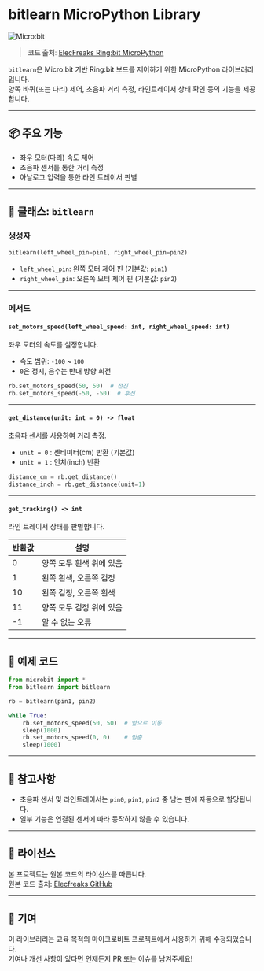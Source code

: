 # bitlearn MicroPython Library

![Micro:bit](https://img.shields.io/badge/platform-micro%3Abit-blue?logo=microbit)

> **코드 출처**: [ElecFreaks Ring:bit MicroPython](https://github.com/elecfreaks/EF_Produce_MicroPython/blob/master/Ringbit.py)

`bitlearn`은 Micro:bit 기반 Ring:bit 보드를 제어하기 위한 MicroPython 라이브러리입니다.  
양쪽 바퀴(또는 다리) 제어, 초음파 거리 측정, 라인트레이서 상태 확인 등의 기능을 제공합니다.

---

## 📦 주요 기능

- 좌우 모터(다리) 속도 제어
- 초음파 센서를 통한 거리 측정
- 아날로그 입력을 통한 라인 트레이서 판별

---

## 🔧 클래스: `bitlearn`

### 생성자

```python
bitlearn(left_wheel_pin=pin1, right_wheel_pin=pin2)
```

- `left_wheel_pin`: 왼쪽 모터 제어 핀 (기본값: `pin1`)
- `right_wheel_pin`: 오른쪽 모터 제어 핀 (기본값: `pin2`)

---

### 메서드

#### `set_motors_speed(left_wheel_speed: int, right_wheel_speed: int)`

좌우 모터의 속도를 설정합니다.

- 속도 범위: `-100` ~ `100`
- `0`은 정지, 음수는 반대 방향 회전

```python
rb.set_motors_speed(50, 50)  # 전진
rb.set_motors_speed(-50, -50)  # 후진
```

---

#### `get_distance(unit: int = 0) -> float`

초음파 센서를 사용하여 거리 측정.

- `unit = 0` : 센티미터(cm) 반환 (기본값)
- `unit = 1` : 인치(inch) 반환

```python
distance_cm = rb.get_distance()
distance_inch = rb.get_distance(unit=1)
```

---

#### `get_tracking() -> int`

라인 트레이서 상태를 판별합니다.

| 반환값 | 설명                  |
|--------|-----------------------|
| 0      | 양쪽 모두 흰색 위에 있음 |
| 1      | 왼쪽 흰색, 오른쪽 검정 |
| 10     | 왼쪽 검정, 오른쪽 흰색 |
| 11     | 양쪽 모두 검정 위에 있음 |
| -1     | 알 수 없는 오류         |

---

## 🧪 예제 코드

```python
from microbit import *
from bitlearn import bitlearn

rb = bitlearn(pin1, pin2)

while True:
    rb.set_motors_speed(50, 50)  # 앞으로 이동
    sleep(1000)
    rb.set_motors_speed(0, 0)    # 멈춤
    sleep(1000)
```

---

## 📝 참고사항

- 초음파 센서 및 라인트레이서는 `pin0`, `pin1`, `pin2` 중 남는 핀에 자동으로 할당됩니다.
- 일부 기능은 연결된 센서에 따라 동작하지 않을 수 있습니다.

---

## 📜 라이선스

본 프로젝트는 원본 코드의 라이선스를 따릅니다.  
원본 코드 출처: [Elecfreaks GitHub](https://github.com/elecfreaks/EF_Produce_MicroPython)

---

## 🙌 기여

이 라이브러리는 교육 목적의 마이크로비트 프로젝트에서 사용하기 위해 수정되었습니다.  
기여나 개선 사항이 있다면 언제든지 PR 또는 이슈를 남겨주세요!
